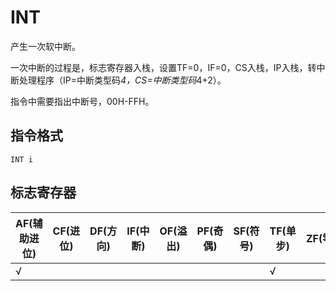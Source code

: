 # INT

产生一次软中断。

一次中断的过程是，标志寄存器入栈，设置TF=0，IF=0，CS入栈，IP入栈，转中断处理程序（IP=中断类型码*4，CS=中断类型码*4+2）。

指令中需要指出中断号，00H-FFH。

## 指令格式
```
INT i
```

## 标志寄存器
| AF(辅助进位) | CF(进位) | DF(方向) | IF(中断) | OF(溢出) | PF(奇偶) | SF(符号) | TF(单步) | ZF(零) |
|---|---|---|---|---|---|---|---|---|
| √ |  |  |  |  |  |  | √ |  |